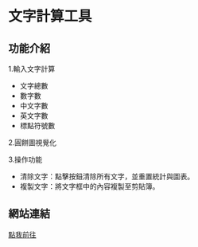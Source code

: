 # 文字計算工具

## 功能介紹
1.輸入文字計算
- 文字總數
- 數字數
- 中文字數
- 英文字數
- 標點符號數

2.圓餅圖視覺化
  
3.操作功能
- 清除文字：點擊按鈕清除所有文字，並重置統計與圖表。
- 複製文字：將文字框中的內容複製至剪貼簿。

## 網站連結
[點我前往](https://jerrylee00125.github.io/wordcount/)



